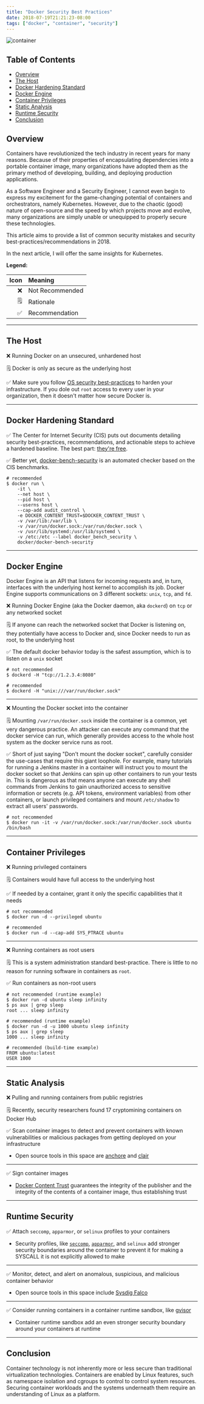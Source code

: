 ```yaml
---
title: "Docker Security Best Practices"
date: 2018-07-19T21:21:23-08:00
tags: ["docker", "container", "security"]
---
```


![container](https://upload.wikimedia.org/wikipedia/en/4/41/Stefan_Beese%27s_Eco_Shipping_Container_Lounge_by_Melissa_Carrier.jpg)

## Table of Contents

- [Overview](#overview)
- [The Host](#the-host)
- [Docker Hardening Standard](#docker-harden)
- [Docker Engine](#docker-engine)
- [Container Privileges](#container-privileges)
- [Static Analysis](#static-analysis)
- [Runtime Security](#runtime-security)
- [Conclusion](#conclusion)

## Overview

Containers have revolutionized the tech industry in recent years for many reasons. Because of their properties of encapsulating dependencies into a portable container image, many organizations have adopted them as the primary method of developing, building, and deploying production applications.

As a Software Engineer and a Security Engineer, I cannot even begin to express my excitement for the game-changing potential of containers and orchestrators, namely Kubernetes. However, due to the chaotic (good) nature of open-source and the speed by which projects move and evolve, many organizations are simply unable or unequipped to properly secure these technologies.

This article aims to provide a list of common security mistakes and security best-practices/recommendations in 2018.

In the next article, I will offer the same insights for Kubernetes. 

**Legend:**

|Icon|Meaning|
|---:|:---|
|❌|Not Recommended|
|🗒️|Rationale|
|✅|Recommendation|

---

## The Host

❌ Running Docker on an unsecured, unhardened host

🗒️ Docker is only as secure as the underlying host

✅ Make sure you follow [OS security best-practices](https://downloads.cisecurity.org/) to harden your infrastructure. If you dole out `root` access to every user in your organization, then it doesn't matter how secure Docker is. 

---

## Docker Hardening Standard

✅ The Center for Internet Security (CIS) puts out documents detailing security best-practices, recommendations, and actionable steps to achieve a hardened baseline. The best part: [they're free](https://downloads.cisecurity.org/download-issues/benchmarks).

✅ Better yet, [docker-bench-security](https://github.com/docker/docker-bench-security) is an automated checker based on the CIS benchmarks.


```
# recommended
$ docker run \
    -it \
    --net host \
    --pid host \
    --userns host \
    --cap-add audit_control \
    -e DOCKER_CONTENT_TRUST=$DOCKER_CONTENT_TRUST \
    -v /var/lib:/var/lib \
    -v /var/run/docker.sock:/var/run/docker.sock \
    -v /usr/lib/systemd:/usr/lib/systemd \
    -v /etc:/etc --label docker_bench_security \
    docker/docker-bench-security
```

---

## Docker Engine

Docker Engine is an API that listens for incoming requests and, in turn, interfaces with the underlying host kernel to accomplish its job. Docker Engine supports communications on 3 different sockets: `unix`, `tcp`, and `fd`.

❌ Running Docker Engine (aka the Docker daemon, aka `dockerd`) on `tcp` or any networked socket

🗒️ If anyone can reach the networked socket that Docker is listening on, they potentially have access to Docker and, since Docker needs to run as root, to the underlying host

✅ The default docker behavior today is the safest assumption, which is to listen on a `unix` socket

```
# not recommended
$ dockerd -H "tcp://1.2.3.4:8080"

# recommended
$ dockerd -H "unix:///var/run/docker.sock"
```

---

❌ Mounting the Docker socket into the container

🗒️ Mounting `/var/run/docker.sock` inside the container is a common, yet very dangerous practice. An attacker can execute any command that the docker service can run, which generally provides access to the whole host system as the docker service runs as root. 

✅ Short of just saying "Don't mount the docker socket", carefully consider the use-cases that require this giant loophole. For example, many tutorials for running a Jenkins master in a container will instruct you to mount the docker socket so that Jenkins can spin up other containers to run your tests in. This is dangerous as that means anyone can execute any shell commands from Jenkins to gain unauthorized access to sensitive information or secrets (e.g. API tokens, environment variables) from other containers, or launch privileged containers and mount `/etc/shadow` to extract all users' passwords.

```
# not recommended
$ docker run -it -v /var/run/docker.sock:/var/run/docker.sock ubuntu /bin/bash
```

---

## Container Privileges

❌ Running privileged containers

🗒️ Containers would have full access to the underlying host

✅ If needed by a container, grant it only the specific capabilities that it needs

```
# not recommended
$ docker run -d --privileged ubuntu

# recommended
$ docker run -d --cap-add SYS_PTRACE ubuntu
```

---

❌ Running containers as root users

🗒️ This is a system administration standard best-practice. There is little to no reason for running software in containers as `root`.

✅ Run containers as non-root users

```
# not recommended (runtime example)
$ docker run -d ubuntu sleep infinity
$ ps aux | grep sleep
root ... sleep infinity

# recommended (runtime example)
$ docker run -d -u 1000 ubuntu sleep infinity
$ ps aux | grep sleep
1000 ... sleep infinity

# recommended (build-time example)
FROM ubuntu:latest
USER 1000
```

---

## Static Analysis

❌ Pulling and running containers from public registries

🗒️ Recently, security researchers found 17 cryptomining containers on Docker Hub

✅ Scan container images to detect and prevent containers with known vulnerabilities or malicious packages from getting deployed on your infrastructure
  - Open source tools in this space are [anchore](https://anchore.com/) and [clair](https://github.com/coreos/clair)

---

✅ Sign container images
  - [Docker Content Trust](https://docs.docker.com/engine/security/trust/content_trust/) guarantees the integrity of the publisher and the integrity of the contents of a container image, thus establishing trust

---

## Runtime Security

✅ Attach `seccomp`, `apparmor`, or `selinux` profiles to your containers
  - Security profiles, like [`seccomp`](https://docs.docker.com/engine/security/seccomp/), [`apparmor`](https://docs.docker.com/engine/security/apparmor/), and `selinux` add stronger security boundaries around the container to prevent it for making a SYSCALL it is not explicitly allowed to make

---

✅ Monitor, detect, and alert on anomalous, suspicious, and malicious container behavior
  - Open source tools in this space include [Sysdig Falco](https://github.com/draios/falco)

---

✅ Consider running containers in a container runtime sandbox, like [gvisor](https://github.com/google/gvisor)
  - Container runtime sandbox add an even stronger security boundary around your containers at runtime

---

## Conclusion

Container technology is not inherently more or less secure than traditional virtualization technologies. Containers are enabled by Linux features, such as namespace isolation and cgroups to control to control system resources. Securing container workloads and the systems underneath them require an understanding of Linux as a platform.

